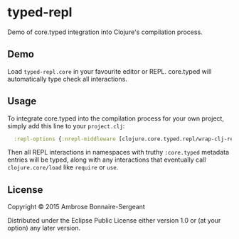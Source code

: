 # typed-repl

Demo of core.typed integration into Clojure's compilation process.

## Demo

Load `typed-repl.core` in your favourite editor or REPL. core.typed will automatically
type check all interactions.

## Usage

To integrate core.typed into the compilation process for your own project, simply add this
line to your `project.clj`:

```clojure
  :repl-options {:nrepl-middleware [clojure.core.typed.repl/wrap-clj-repl]}
```

Then all REPL interactions in namespaces with truthy `:core.typed` metadata entries
will be typed, along with any interactions that eventually call `clojure.core/load`
like `require` or `use`.

## License

Copyright © 2015 Ambrose Bonnaire-Sergeant

Distributed under the Eclipse Public License either version 1.0 or (at
your option) any later version.
